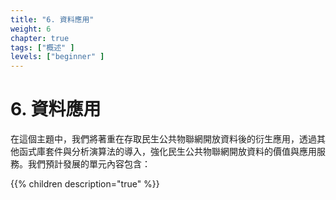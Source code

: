 ```yaml
---
title: "6. 資料應用"
weight: 6
chapter: true
tags: ["概述" ]
levels: ["beginner" ]
---
```


# 6. 資料應用

在這個主題中，我們將著重在存取民生公共物聯網開放資料後的衍生應用，透過其他函式庫套件與分析演算法的導入，強化民生公共物聯網開放資料的價值與應用服務。我們預計發展的單元內容包含：


{{% children description="true" %}}
